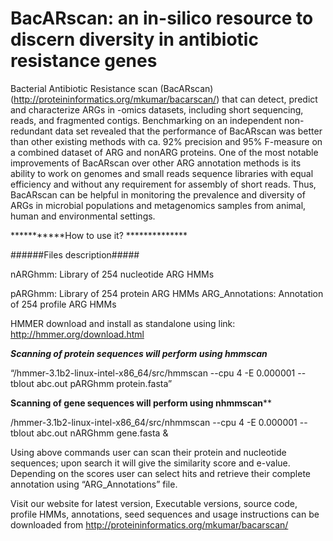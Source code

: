 # BacARscan: an in-silico resource to discern diversity in antibiotic resistance genes

Bacterial Antibiotic Resistance scan (BacARscan)(http://proteininformatics.org/mkumar/bacarscan/) that can detect, predict and characterize ARGs in -omics datasets, including short sequencing, reads, and fragmented contigs. Benchmarking on an independent non-redundant data set revealed that the performance of BacARscan was better than
other existing methods with ca. 92% precision and 95% F-measure on a combined dataset of ARG and nonARG proteins. One of the most notable improvements of BacARscan over other ARG annotation methods is its ability to work on genomes and small reads sequence libraries with equal efficiency and without any requirement for assembly of short reads. Thus, BacARscan can be helpful in monitoring the prevalence and diversity of ARGs in microbial populations and metagenomics samples from animal, human and environmental settings. 

***********How to use it? **************

######Files description#####

nARGhmm: Library of 254 nucleotide ARG HMMs

pARGhmm: Library of 254 protein ARG HMMs
ARG_Annotations: Annotation of 254 profile ARG HMMs

HMMER download and install as standalone using link: http://hmmer.org/download.html

*****Scanning of protein sequences will perform using hmmscan*****

“/hmmer-3.1b2-linux-intel-x86_64/src/hmmscan --cpu 4 -E 0.000001 --tblout abc.out pARGhmm protein.fasta”


****Scanning of gene sequences will perform using nhmmscan******

/hmmer-3.1b2-linux-intel-x86_64/src/nhmmscan --cpu 4 -E 0.000001 --tblout abc.out nARGhmm gene.fasta &


Using above commands user can scan their protein and nucleotide sequences; upon search it will give the similarity score and e-value. Depending on the scores user can select hits and retrieve their complete annotation using “ARG_Annotations” file.


Visit our website for latest version, Executable versions, source code, profile HMMs, annotations, seed sequences and usage instructions can be downloaded from http://proteininformatics.org/mkumar/bacarscan/
